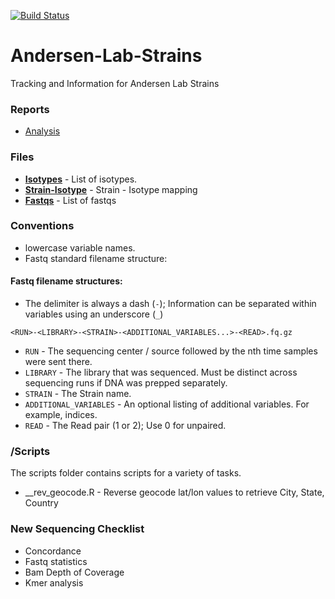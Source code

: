 [![Build Status](https://travis-ci.org/AndersenLab/Andersen-Lab-Strains.svg?branch=master)](https://travis-ci.org/AndersenLab/Andersen-Lab-Strains)

# Andersen-Lab-Strains
Tracking and Information for Andersen Lab Strains

### Reports

* [Analysis](https://storage.googleapis.com/andersen_lab_strains/analysis.html)

### Files

* __[Isotypes](/processed/isotypes.tsv)__ - List of isotypes.
* __[Strain-Isotype](/processed/strain_isotype.tsv)__ - Strain - Isotype mapping
* __[Fastqs](/processed/seqs.tsv)__ - List of fastqs

### Conventions

* lowercase variable names.
* Fastq standard filename structure:

#### Fastq filename structures:

* The delimiter is always a dash (`-`); Information can be separated within variables using an underscore (`_`)

```
<RUN>-<LIBRARY>-<STRAIN>-<ADDITIONAL_VARIABLES...>-<READ>.fq.gz
```

* `RUN` - The sequencing center / source followed by the nth time samples were sent there.
* `LIBRARY` - The library that was sequenced. Must be distinct across sequencing runs if DNA was prepped separately.
* `STRAIN` - The Strain name.
* `ADDITIONAL_VARIABLES` - An optional listing of additional variables. For example, indices.
* `READ` - The Read pair (1 or 2); Use 0 for unpaired. 

### /Scripts

The scripts folder contains scripts for a variety of tasks.

* __rev\_geocode.R - Reverse geocode lat/lon values to retrieve City, State, Country

### New Sequencing Checklist

* Concordance
* Fastq statistics
* Bam Depth of Coverage
* Kmer analysis
